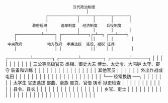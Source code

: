                                   汉代政治制度
                                        │
                      ┌─────────────┬──────┬───────┬───────┐
                      │             │      │       │       │
                政府组织      选举制度   经济制度    兵役制度
                      │             │      │       │       │
        ┌───────────┴─────┐ ┌───────┴────┐┌─┴──┐ ┌───┴────┐
        │                 │ │             ││     │ │        │
     中央政府           地方政府  孝廉选拔  徭役、赋税 征兵
        │                 │ │             ││     │ │        │
┌───────┴──────┐  ┌──────┴───────┐ ┌──────┴─────┐ │        │
│             │  │              │ │            │ │        │
三公等高级官员 丞相、御史大夫 博士、太史令、大鸿胪  太守、郡守  装备和训练
│             │  │              │ │            │ │        │
│             │  │              │ │            │ │        │
其他官员     │  │              │ │            │ │  外出作战或屯田
│             │  │              │ │            │ │        │
│             │  │              │ │            │ │        │
│             │  │              │ │            │ └── 经常换防 ──┐
│             │  │              │ │            │                │
太学生     官吏选拔 部曲、豪族    赈贷、官借     铸币           狱吏检查
│             │  │              │ │                             │
│             │  │              │ │                             │
县令、县长 │  │              │ │                             │
│             │  │              │ │                             │
│             │  │              │ │                             │
乡官、吏士 │  │              │ │                             │
│             │  │              │ │                             │
│             │  │              │ │                             │
              │  │              │ │                             │
              │  │              │ │                             │
              │  │              │ │                             │
